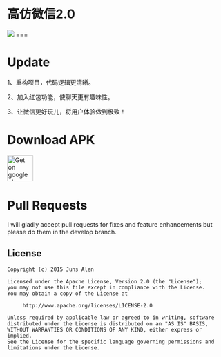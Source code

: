 高仿微信2.0
===
 
<img   src="https://raw.githubusercontent.com/motianhuo/wechat/wechat2.0/pic_hd.jpg" />
===

Update
===
 1、重构项目，代码逻辑更清晰。    
 
 2、加入红包功能，使聊天更有趣味性。

 3、让微信更好玩儿，将用户体验做到极致！
 
Download APK
===

<a href="http://fir.im/57vk?release_id=57767c61f2fc420efe000013&fir_source=github&fir_campaign=github">
 <img src="https://camo.githubusercontent.com/bdaf711a93d64d0bb5e5abfc346a8b84ea47f164/68747470733a2f2f706c61792e676f6f676c652e636f6d2f696e746c2f656e5f75732f6261646765732f696d616765732f67656e657269632f656e2d706c61792d62616467652e706e67" alt="Get on google play" height="60" border="0" data-canonical-src="https://play.google.com/intl/en_us/badges/images/generic/en-play-badge.png" style="max-width:100%;">
</a>

Pull Requests
===
I will gladly accept pull requests for fixes and feature enhancements but please do them in the develop branch.

License
-------
    Copyright (c) 2015 Juns Alen

    Licensed under the Apache License, Version 2.0 (the "License");
    you may not use this file except in compliance with the License.
    You may obtain a copy of the License at

         http://www.apache.org/licenses/LICENSE-2.0

    Unless required by applicable law or agreed to in writing, software
    distributed under the License is distributed on an "AS IS" BASIS,
    WITHOUT WARRANTIES OR CONDITIONS OF ANY KIND, either express or implied.
    See the License for the specific language governing permissions and
    limitations under the License.
